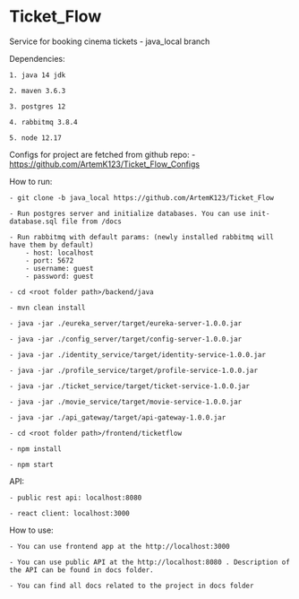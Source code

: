 # Ticket_Flow
Service for booking cinema tickets - java_local branch

Dependencies:

	1. java 14 jdk

	2. maven 3.6.3
	
	3. postgres 12
	
	4. rabbitmq 3.8.4
	
	5. node 12.17

Configs for project are fetched from github repo:
	- https://github.com/ArtemK123/Ticket_Flow_Configs

How to run:
	
	- git clone -b java_local https://github.com/ArtemK123/Ticket_Flow
	
	- Run postgres server and initialize databases. You can use init-database.sql file from /docs
	
	- Run rabbitmq with default params: (newly installed rabbitmq will have them by default)
		- host: localhost
		- port: 5672
		- username: guest
		- password: guest
	
	- cd <root folder path>/backend/java
	
	- mvn clean install
	
	- java -jar ./eureka_server/target/eureka-server-1.0.0.jar
	
	- java -jar ./config_server/target/config-server-1.0.0.jar
	
	- java -jar ./identity_service/target/identity-service-1.0.0.jar
	
	- java -jar ./profile_service/target/profile-service-1.0.0.jar
	
	- java -jar ./ticket_service/target/ticket-service-1.0.0.jar
	
	- java -jar ./movie_service/target/movie-service-1.0.0.jar
	
	- java -jar ./api_gateway/target/api-gateway-1.0.0.jar
	
	- cd <root folder path>/frontend/ticketflow
	
	- npm install
	
	- npm start

API:

	- public rest api: localhost:8080
	
	- react client: localhost:3000

How to use:

    - You can use frontend app at the http://localhost:3000

    - You can use public API at the http://localhost:8080 . Description of the API can be found in docs folder.
	
	- You can find all docs related to the project in docs folder
